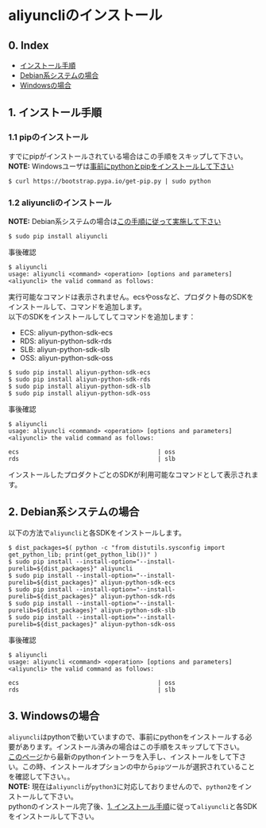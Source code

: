 # aliyuncliのインストール

## 0. Index
 - [インストール手順](#1-インストール手順)
 - [Debian系システムの場合](#2-debian系システムの場合)
 - [Windowsの場合](#3-windowsの場合)

## 1. インストール手順

### 1.1 pipのインストール
すでにpipがインストールされている場合はこの手順をスキップして下さい。
<br>
**NOTE:** Windowsユーザは[事前にpythonとpipをインストールして下さい]()
```
$ curl https://bootstrap.pypa.io/get-pip.py | sudo python
```

### 1.2 aliyuncliのインストール
**NOTE:** Debian系システムの場合は[この手順に従って実施して下さい](#2-debian系システムの場合)
```
$ sudo pip install aliyuncli
```

事後確認
```
$ aliyuncli
usage: aliyuncli <command> <operation> [options and parameters]
<aliyuncli> the valid command as follows:
```
実行可能なコマンドは表示されません。ecsやossなど、プロダクト毎のSDKをインストールして、コマンドを追加します。
<br>
以下のSDKをインストールしてしてコマンドを追加します：
- ECS: aliyun-python-sdk-ecs
- RDS: aliyun-python-sdk-rds
- SLB: aliyun-python-sdk-slb
- OSS: aliyun-python-sdk-oss

```
$ sudo pip install aliyun-python-sdk-ecs
$ sudo pip install aliyun-python-sdk-rds
$ sudo pip install aliyun-python-sdk-slb
$ sudo pip install aliyun-python-sdk-oss
```
事後確認
```
$ aliyuncli
usage: aliyuncli <command> <operation> [options and parameters]
<aliyuncli> the valid command as follows:

ecs                                       | oss
rds                                       | slb
```
インストールしたプロダクトごとのSDKが利用可能なコマンドとして表示されます。

## 2. Debian系システムの場合
以下の方法で`aliyuncli`と各SDKをインストールします。
```
$ dist_packages=$( python -c "from distutils.sysconfig import get_python_lib; print(get_python_lib())" )
$ sudo pip install --install-option="--install-purelib=${dist_packages}" aliyuncli
$ sudo pip install --install-option="--install-purelib=${dist_packages}" aliyun-python-sdk-ecs
$ sudo pip install --install-option="--install-purelib=${dist_packages}" aliyun-python-sdk-rds
$ sudo pip install --install-option="--install-purelib=${dist_packages}" aliyun-python-sdk-slb
$ sudo pip install --install-option="--install-purelib=${dist_packages}" aliyun-python-sdk-oss
```
事後確認
```
$ aliyuncli
usage: aliyuncli <command> <operation> [options and parameters]
<aliyuncli> the valid command as follows:

ecs                                       | oss
rds                                       | slb
```

## 3. Windowsの場合

`aliyuncli`はpythonで動いていますので、事前にpythonをインストールする必要があります。インストール済みの場合はこの手順をスキップして下さい。
<br>
[このページ](https://www.python.org/downloads/release/python-2711/)から最新のpythonイントーラを入手し、インストールをして下さい。この時、インストールオプションの中から`pip`ツールが選択されていることを確認して下さい。。
<br>
**NOTE:** 現在は`aliyuncli`が`python3`に対応しておりませんので、`python2`をインストールして下さい。
<br>
pythonのインストール完了後、[1. インストール手順](#1-インストール手順)に従って`aliyuncli`と各SDKをインストールして下さい。
